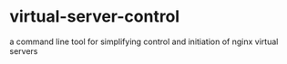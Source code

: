 virtual-server-control
======================

a command line tool for simplifying control and initiation of nginx virtual servers